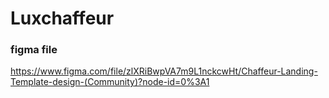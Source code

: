 # Luxchaffeur
### figma file
https://www.figma.com/file/zlXRiBwpVA7m9L1nckcwHt/Chaffeur-Landing-Template-design-(Community)?node-id=0%3A1
